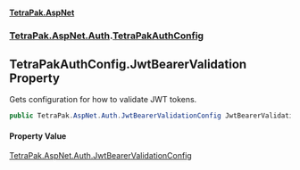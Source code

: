 #### [TetraPak.AspNet](index.md 'index')
### [TetraPak.AspNet.Auth](TetraPak_AspNet_Auth.md 'TetraPak.AspNet.Auth').[TetraPakAuthConfig](TetraPak_AspNet_Auth_TetraPakAuthConfig.md 'TetraPak.AspNet.Auth.TetraPakAuthConfig')
## TetraPakAuthConfig.JwtBearerValidation Property
Gets configuration for how to validate JWT tokens.    
```csharp
public TetraPak.AspNet.Auth.JwtBearerValidationConfig JwtBearerValidation { get; }
```
#### Property Value
[TetraPak.AspNet.Auth.JwtBearerValidationConfig](https://docs.microsoft.com/en-us/dotnet/api/TetraPak.AspNet.Auth.JwtBearerValidationConfig 'TetraPak.AspNet.Auth.JwtBearerValidationConfig')
